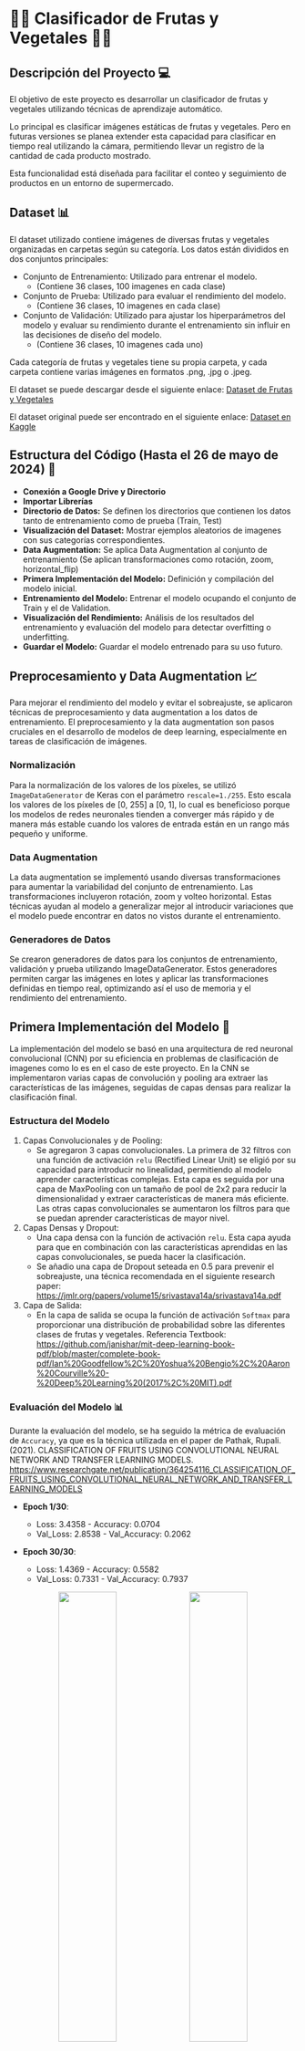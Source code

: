 # 🥭🍎 Clasificador de Frutas y Vegetales 🥦🍌

## Descripción del Proyecto 💻
El objetivo de este proyecto es desarrollar un clasificador de frutas y vegetales utilizando técnicas de aprendizaje automático.

Lo principal es clasificar imágenes estáticas de frutas y vegetales. Pero en futuras versiones se planea extender esta capacidad para clasificar en tiempo real utilizando la cámara, permitiendo llevar un registro de la cantidad de cada producto mostrado. 

Esta funcionalidad está diseñada para facilitar el conteo y seguimiento de productos en un entorno de supermercado.

## Dataset 📊
El dataset utilizado contiene imágenes de diversas frutas y vegetales organizadas en carpetas según su categoría. Los datos están divididos en dos conjuntos principales:

- Conjunto de Entrenamiento: Utilizado para entrenar el modelo.
    - (Contiene 36 clases, 100 imagenes en cada clase)
- Conjunto de Prueba: Utilizado para evaluar el rendimiento del modelo.
    - (Contiene 36 clases, 10 imagenes en cada clase)
- Conjunto de Validación: Utilizado para ajustar los hiperparámetros del modelo y evaluar su rendimiento durante el entrenamiento sin influir en las decisiones de diseño del modelo.
    - (Contiene 36 clases, 10 imagenes cada uno)
  
Cada categoría de frutas y vegetales tiene su propia carpeta, y cada carpeta contiene varias imágenes en formatos .png, .jpg o .jpeg.

El dataset se puede descargar desde el siguiente enlace: 
[Dataset de Frutas y Vegetales](https://drive.google.com/drive/folders/1Jkadebp3GhvkF-c1rBmxgevV6G_3diNX?usp=sharing)

El dataset original puede ser encontrado en el siguiente enlace:
[Dataset en Kaggle](https://www.kaggle.com/datasets/kritikseth/fruit-and-vegetable-image-recognition)

## Estructura del Código (Hasta el 26 de mayo de 2024) 📁
- **Conexión a Google Drive y Directorio**
- **Importar Librerías**
- **Directorio de Datos:** Se definen los directorios que contienen los datos tanto de entrenamiento como de prueba (Train, Test)
- **Visualización del Dataset:** Mostrar ejemplos aleatorios de imagenes con sus categorías correspondientes.
- **Data Augmentation:** Se aplica Data Augmentation al conjunto de entrenamiento (Se aplican transformaciones como rotación, zoom,  horizontal_flip)
- **Primera Implementación del Modelo:** Definición y compilación del modelo inicial.
- **Entrenamiento del Modelo:** Entrenar el modelo ocupando el conjunto de Train y el de Validation.
- **Visualización del Rendimiento:** Análisis de los resultados del entrenamiento y evaluación del modelo para detectar overfitting o underfitting.
- **Guardar el Modelo:** Guardar el modelo entrenado para su uso futuro.

## Preprocesamiento y Data Augmentation 📈
Para mejorar el rendimiento del modelo y evitar el sobreajuste, se aplicaron técnicas de preprocesamiento y data augmentation a los datos de entrenamiento. El preprocesamiento y la data augmentation son pasos cruciales en el desarrollo de modelos de deep learning, especialmente en tareas de clasificación de imágenes.

### Normalización
Para la normalización de los valores de los píxeles, se utilizó `ImageDataGenerator` de Keras con el parámetro `rescale=1./255`. Esto escala los valores de los píxeles de [0, 255] a [0, 1], lo cual es beneficioso porque los modelos de redes neuronales tienden a converger más rápido y de manera más estable cuando los valores de entrada están en un rango más pequeño y uniforme.

### Data Augmentation
La data augmentation se implementó usando diversas transformaciones para aumentar la variabilidad del conjunto de entrenamiento. Las transformaciones incluyeron rotación, zoom y volteo horizontal. Estas técnicas ayudan al modelo a generalizar mejor al introducir variaciones que el modelo puede encontrar en datos no vistos durante el entrenamiento.

### Generadores de Datos
Se crearon generadores de datos para los conjuntos de entrenamiento, validación y prueba utilizando ImageDataGenerator. Estos generadores permiten cargar las imágenes en lotes y aplicar las transformaciones definidas en tiempo real, optimizando así el uso de memoria y el rendimiento del entrenamiento.


## Primera Implementación del Modelo 🧠
La implementación del modelo se basó en una arquitectura de red neuronal convolucional (CNN) por su eficiencia en problemas de clasificación de imagenes como lo es en el caso de este proyecto.
En la CNN se implementaron varias capas de convolución y pooling ara extraer las características de las imágenes, seguidas de capas densas para realizar la clasificación final.

### Estructura del Modelo
1. Capas Convolucionales y de Pooling:
    - Se agregaron 3 capas convolucionales. La primera de 32 filtros con una función de activación `relu` (Rectified Linear Unit) se eligió por su capacidad para introducir no linealidad, permitiendo al modelo aprender características complejas. Esta capa es seguida por una capa de MaxPooling con un tamaño de pool de 2x2 para reducir la dimensionalidad y extraer características de manera más eficiente. Las otras capas convolucionales se aumentaron los filtros para que se puedan aprender características de mayor nivel.
2. Capas Densas y Dropout:
    - Una capa densa con la función de activación `relu`. Esta capa ayuda para que en combinación con las características aprendidas en las capas convolucionales, se pueda hacer la clasificación.
    - Se añadio una capa de Dropout seteada en 0.5 para prevenir el sobreajuste, una técnica recomendada en el siguiente research paper: https://jmlr.org/papers/volume15/srivastava14a/srivastava14a.pdf
3. Capa de Salida:
    - En la capa de salida se ocupa la función de activación `Softmax` para proporcionar una distribución de probabilidad sobre las diferentes clases de frutas y vegetales. Referencia Textbook: https://github.com/janishar/mit-deep-learning-book-pdf/blob/master/complete-book-pdf/Ian%20Goodfellow%2C%20Yoshua%20Bengio%2C%20Aaron%20Courville%20-%20Deep%20Learning%20(2017%2C%20MIT).pdf

### Evaluación del Modelo 📊
Durante la evaluación del modelo, se ha seguido la métrica de evaluación de `Accuracy`, ya que es la técnica utilizada en el paper de Pathak, Rupali. (2021). CLASSIFICATION OF FRUITS USING CONVOLUTIONAL NEURAL NETWORK AND TRANSFER LEARNING MODELS. https://www.researchgate.net/publication/364254116_CLASSIFICATION_OF_FRUITS_USING_CONVOLUTIONAL_NEURAL_NETWORK_AND_TRANSFER_LEARNING_MODELS


- **Epoch 1/30**:
  - Loss: 3.4358 - Accuracy: 0.0704
  - Val_Loss: 2.8538 - Val_Accuracy: 0.2062

- **Epoch 30/30**:
  - Loss: 1.4369 - Accuracy: 0.5582
  - Val_Loss: 0.7331 - Val_Accuracy: 0.7937
<p align="center">
  <img src="https://github.com/Caceres-A01706972/FruitsVegetables/assets/83652905/0f0d7a52-2b17-40d7-9772-b7d68b02bdd1" width="45%" />
  <img src="https://github.com/Caceres-A01706972/FruitsVegetables/assets/83652905/e42aff90-14e7-4b58-afd0-53008fa531b4" width="45%" />
</p>

- **Conjunto de Test**
    - Accuracy Test Set: 2.79%

### Análisis del Rendimiento del Modelo
El entrenamiento mostró una mejora continua en la precisión tanto en el conjunto de entrenamiento como en el de validación.
- Inicialmente, se puede observar un underfitting inicial ya que la precisión es muy baja en ambos conjuntos.
- Finalmente, se puede observar un progreso hacia el Overfitting ya que el aumento en la precisión del Train junto con una tasa de mejora más lenta en el conjunto de Validation. Esto significa que el modelo estaba empezando a hacer Overfitting.
    - El Overfitting significa que el modelo se esta ajustando demasiado a lso datos de Training, (podríamos decir que esta memorizando), esto afecta negativamente su rendimientoe en datos no vistos. Lo que en nuestra clasificación final cuando querramos darle una imágen cualquiera (sacada de internet, o una real) tendrá un rendimiento negativo incapaz de clasificar que fruta o vegetal es.

### Posibles Soluciones para Mejorar el Rendimiento 🚀
1. Aumentar el Data Augmentation: Incrementar las transformaciones aplicadas a las imágenes de entrenamiento para que el modelo vea una mayor variedad de datos.
2. Transfer Learning con MobileNet: Usar modelos preentrenados como MobileNet para mejorar el rendimiento del clasificador, aprovechando características ya aprendidas de grandes datasets.
    - **Se explorará esta opción de Solución para mejorar el Modelo**.

## Segunda Implementación del Modelo 🧠

### Preprocesado y Data Augmentation 🖼️
El **data augmentation** se aplicó al conjunto de entrenamiento para aumentar la diversidad de las imágenes de entrenamiento y ayudar al modelo a generalizar mejor. Las técnicas aplicadas incluyen:

- **Rescale**: Los valores de los píxeles se escalaron a un rango de [0, 1] dividiendo por 255.
- **Rotation**: Rotación aleatoria de las imágenes en un rango de 30 grados.
- **Zoom**: Zoom aleatorio en un rango de 15%.
- **Width Shift**: Desplazamiento horizontal aleatorio en un rango de 20% del ancho total de la imagen.
- **Height Shift**: Desplazamiento vertical aleatorio en un rango de 20% del alto total de la imagen.
- **Shear**: Transformación de corte (shear) en un rango de 15%.
- **Horizontal Flip**: Inversión horizontal aleatoria de las imágenes.
- **Fill Mode**: Llenado de los píxeles vacíos con el valor más cercano.
  
Para los conjuntos de validación y prueba, no se aplicaron técnicas de data augmentation. Solo se **reescalaron** los valores de los píxeles a un rango de [0, 1] para asegurar que las imágenes de validación y prueba tengan la misma escala que las de entrenamiento.

### Estructura del Modelo

1. **Capas Convolucionales y de Pooling**:
    - **Primera Capa Convolucional**:
        - `Conv2D(32, (3, 3), activation="relu", input_shape=(224, 224, 3))`: La primera capa convolucional tiene 32 filtros de tamaño 3x3 y utiliza la función de activación `relu` (Rectified Linear Unit), que introduce no linealidad, permitiendo al modelo aprender características complejas. La capa de entrada espera imágenes de tamaño 224x224 con 3 canales de color (RGB).
        - `MaxPooling2D((2, 2))`: Esta capa de pooling reduce las dimensiones espaciales de la imagen (224x224 a 112x112), disminuyendo la complejidad computacional y ayudando a controlar el sobreajuste.
    - **Segunda Capa Convolucional**:
        - `Conv2D(64, (3, 3), activation="relu")`: La segunda capa convolucional tiene 64 filtros de tamaño 3x3 y utiliza la función de activación `relu`.
        - `MaxPooling2D((2, 2))`: Otra capa de pooling para reducir las dimensiones espaciales (112x112 a 56x56).
    - **Tercera Capa Convolucional**:
        - `Conv2D(128, (3, 3), activation="relu")`: La tercera capa convolucional tiene 128 filtros de tamaño 3x3 y utiliza la función de activación `relu`.
        - `MaxPooling2D((2, 2))`: La capa de pooling reduce aún más las dimensiones espaciales (56x56 a 28x28).
    - **Cuarta Capa Convolucional**:
        - `Conv2D(256, (3, 3), activation="relu")`: La cuarta capa convolucional tiene 256 filtros de tamaño 3x3 y utiliza la función de activación `relu`.
        - `MaxPooling2D((2, 2))`: La última capa de pooling reduce las dimensiones espaciales a (28x28 a 14x14).

2. **Capas Densas**:
    - `Flatten()`: Aplana la salida tridimensional de la última capa convolucional, preparándola para las capas densas.
    - `Dense(512, activation="relu")`: Una capa densa con 512 unidades y la función de activación `relu`. Esta capa aprende de las características extraídas por las capas convolucionales y ayuda en la clasificación.

3. **Capa de Salida**:
    - `Dense(36, activation="softmax")`: La capa de salida tiene 36 unidades (correspondientes a las 36 clases de frutas y vegetales) y utiliza la función de activación `softmax` para proporcionar una distribución de probabilidad sobre las diferentes clases. Referencia Textbook: https://github.com/janishar/mit-deep-learning-book-pdf/blob/master/complete-book-pdf/Ian%20Goodfellow%2C%20Yoshua%20Bengio%2C%20Aaron%20Courville%20-%20Deep%20Learning%20(2017%2C%20MIT).pdf
      
### Evaluación del Modelo 📊
Durante la evaluación del modelo, se ha seguido la métrica de evaluación de `Accuracy`, ya que es la técnica utilizada en el paper de Pathak, Rupali. (2021). CLASSIFICATION OF FRUITS USING CONVOLUTIONAL NEURAL NETWORK AND TRANSFER LEARNING MODELS. https://www.researchgate.net/publication/364254116_CLASSIFICATION_OF_FRUITS_USING_CONVOLUTIONAL_NEURAL_NETWORK_AND_TRANSFER_LEARNING_MODELS

- **Epoch 1/15**:
  - Loss: 3.1972 - Accuracy: 0.1128
  - Val_Loss: 2.5543 - Val_Accuracy: 0.2232

- **Epoch 15/15**:
  - Loss: 1.5531 - Accuracy: 0.5148
  - Val_Loss: 1.2925 - Val_Accuracy: 0.5884

- **Test Set**:
    - Loss: 1.2927 - Accuracy: 0.5892 

<p align="center">
  <img src="https://github.com/Caceres-A01706972/FruitsVegetables/assets/83652905/09681f3c-97e5-478d-be42-1c2d87969547" width="45%" />
  <img src="https://github.com/Caceres-A01706972/FruitsVegetables/assets/83652905/dedc6e0f-d88c-4711-9ff1-4b0c80816f41" width="45%" />
</p>

### Análisis del Rendimiento del Modelo
Observamos que la brecha entre el Accuracy del conjunto de Train y del conjunto de Validation se ha reducido en comparación con la implementación del primer modelo. Esto sugiere que el modelo ha mejorado su capacidad para generalizar a datos nuevos y no está sobreajustando tanto como antes.

La precisión final del modelo en el conjunto de Validation es del 58.84%, lo que indica un rendimiento razonable en la clasificación de frutas y vegetales.
Dado que la precisión del conjunto de Train y del conjunto de Validation son parecidas al final del entrenamiento, no parece haber signos claros de overfitting o underfitting en este punto.

### Posibles Soluciones para Mejorar el Rendimiento 🚀
1. Aumentar el número de épocas en el entrenamiento.
2. Transfer Learning con MobileNet: Usar modelos preentrenados como MobileNet para mejorar el rendimiento del clasificador, aprovechando características ya aprendidas de grandes datasets.
    - **Se explorará esta opción de Solución para mejorar el Modelo**.

## Siguientes Pasos
- Implementación de modelo con Transfer Learning de MobileNetV2

## Implementación Final del Modelo utilizando MobileNetV2 🧠🚀
Para esta implementación, se utilizó el modelo MobileNetV2 preentrenado en ImageNet. Este modelo aprovecha las características aprendidas de grandes datasets y adapta el modelo a la tarea específica de clasificación de frutas y vegetales.

### Preprocesado y Data Augmentation 🖼️
El `preprocesado` y la `data augmentation` se realizaron de la siguiente manera:

- **Rescale**: Los valores de los píxeles se escalaron a un rango de [0, 1].
- **Data Augmentation**: Rotación, zoom, desplazamiento horizontal y vertical, transformación de corte y volteo horizontal.

### Estructura del Modelo

1. **MobileNetV2 como Base:**
    - Se utilizó el modelo MobileNetV2 preentrenado en ImageNet, excluyendo las capas superiores (`include_top=False`). Este modelo se configuró como no entrenable (`trainable=False`) para mantener las características preaprendidas.
2. **Capas Adicionales:**
    - `Dense(128, activation="relu"):` Dos capas densas con 128 unidades y la función de activación relu para aprender nuevas características específicas del dataset.
    - `Dense(36, activation="softmax")`: La capa de salida con 36 unidades y la función de activación softmax para la clasificación de las frutas y vegetales. Referencia Textbook: https://github.com/janishar/mit-deep-learning-book-pdf/blob/master/complete-book-pdf/Ian%20Goodfellow%2C%20Yoshua%20Bengio%2C%20Aaron%20Courville%20-%20Deep%20Learning%20(2017%2C%20MIT).pdf

### Evaluación del Modelo 📊
Durante la evaluación del modelo, se ha seguido la métrica de evaluación de `Accuracy`, ya que es la técnica utilizada en el paper de Pathak, Rupali. (2021). CLASSIFICATION OF FRUITS USING CONVOLUTIONAL NEURAL NETWORK AND TRANSFER LEARNING MODELS. https://www.researchgate.net/publication/364254116_CLASSIFICATION_OF_FRUITS_USING_CONVOLUTIONAL_NEURAL_NETWORK_AND_TRANSFER_LEARNING_MODELS

- **Epoch 1/5**:
  - Loss: 1.6736 - Accuracy: 0.5543
  - Val_Loss: 0.3880 - Val_Accuracy: 0.9014

- **Epoch 5/5**:
  - Loss: 0.1412 - Accuracy: 0.9563
  - Val_Loss: 0.1477 - Val_Accuracy: 0.9623

- **Test Set**:
    - Accuracy on the test set: 96.32%

<p align="center">
    <img src="https://github.com/Caceres-A01706972/FruitsVegetables/assets/83652905/2b98e5e3-37c7-4c8b-abfb-112351083254" width="45%" />
    <img src="https://github.com/Caceres-A01706972/FruitsVegetables/assets/83652905/582bc20c-b358-42a3-a76f-80a112c80794" width="45%" />
</p>

### Análisis del Rendimiento del Modelo
El modelo muestra una mejora constante en la precisión tanto en el conjunto de entrenamiento como en el de validación a lo largo de las épocas. Los resultados indican una mejora significativa en el rendimiento del modelo a lo largo del tiempo. La precisión final en el conjunto de validación fue del 96.23%, lo que indica una capacidad de generalización robusta.

En resumen, el modelo muestra un excelente rendimiento tanto en los datos de entrenamiento como en los de validación, sin indicios significativos de overfitting o underfitting. La alta precisión en el conjunto de prueba (96.32%) confirma la capacidad del modelo para generalizar bien a datos no vistos durante el entrenamiento.

### Matriz de Confusión
![image](https://github.com/Caceres-A01706972/FruitsVegetables/assets/83652905/bb367b7c-12eb-40ef-81bb-fc2797813fb8)

### Utilizar Modelo
![image](https://github.com/Caceres-A01706972/FruitsVegetables/assets/83652905/64cd5897-de39-4195-84ae-982546cae80b)


